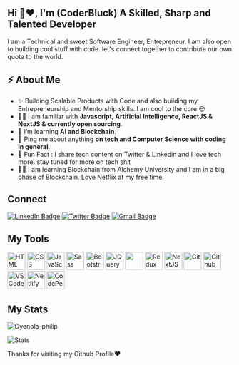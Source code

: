 
<h2>Hi 👋❤️, I'm (CoderBluck) A Skilled, Sharp and Talented Developer</h2>
<p>I am a Technical and sweet Software Engineer, Entrepreneur. I am also open to building cool stuff with code. let's connect together to contribute our own quota to the world.</p>



<h2>⚡️ About Me</h2>

<ul>
  <li>✨ Building Scalable Products with Code and also building my Entrepreneurship and Mentorship skills. I am cool to the core 😎</li>
  <li>👨‍💻 I am familiar with <strong>Javascript, Artificial Intelligence, ReactJS & NextJS & currently open sourcing</strong>.</li>
  <li>🔭 I’m learning <strong>AI and Blockchain</strong>. </li>
  <li>💬 Ping me about anything <strong>on tech and Computer Science with coding in general</strong>.</li>
<li>🎉 Fun Fact : I share tech content on Twitter & Linkedin and I love tech more. stay tuned for more on tech shit</li>
  <li>👨‍💻 I am learning Blockchain from Alchemy University and I am in a big phase of Blockchain. Love Netflix at my free time.</li>
</ul>

<h2>Connect</h3>
<p><a href="https://www.linkedin.com/in/oyenolaphilip/"><img src="https://img.shields.io/badge/-Oyenola%20Philip%20-blue?style=plastic&amp;labelColor=blue&amp;logo=LinkedIn&amp;link=www.linkedin.com/in/adeoluwa-agbakosi-687023219" alt="LinkedIn Badge"></a> 
  <a href="https://twitter.com/oyenolaayomi/"><img src="https://img.shields.io/badge/-Oyenolaayomi-informational?style=plastic&amp;labelColor=informational&amp;logo=Twitter&amp;link=https://twitter.com/Dev_180Memes" alt="Twitter Badge"></a>
  <a href="mailto:oyenolaphilip89@gmail.com"><img src="https://img.shields.io/badge/-Oyenola%20Philip-fff?style=plastic&amp;labelColor=fff&amp;logo=Gmail&amp;link=mailto:adeoluwaagbakosi@gmail.com" alt="Gmail Badge"></a></p>


<h2> My Tools </h2>
<p align="left">
    <img src="https://cdn.jsdelivr.net/gh/devicons/devicon/icons/html5/html5-original.svg" alt="HTML" height="40" width="40" />
  <img src="https://cdn.jsdelivr.net/gh/devicons/devicon/icons/css3/css3-original.svg" alt="CSS" height="40" width="40"/>
  <img src="https://cdn.jsdelivr.net/gh/devicons/devicon/icons/javascript/javascript-original.svg" alt="JavaScript" height="40" width="40"/>
<!--    <img src="https://cdn.jsdelivr.net/gh/devicons/devicon/icons/typescript/typescript-original.svg" alt="TypeScript" height="40" width="40"/> -->
   <img src="https://cdn.jsdelivr.net/gh/devicons/devicon/icons/sass/sass-original.svg" alt="Sass" height="40" width="40"/>
  <img src="https://cdn.jsdelivr.net/gh/devicons/devicon/icons/bootstrap/bootstrap-original.svg" alt="Bootstrap" height="40" width="40"/>
   <img src="https://cdn.jsdelivr.net/gh/devicons/devicon/icons/jquery/jquery-original.svg" alt="JQuery" height="40" width="40"/>
  <img src="https://cdn.jsdelivr.net/gh/devicons/devicon/icons/react/react-original.svg" ait="React" height="40" width="40" />
   <img src="https://cdn.jsdelivr.net/gh/devicons/devicon/icons/redux/redux-original.svg" alt="Redux" height="40" width="40"/>
    <img src="https://cdn.jsdelivr.net/gh/devicons/devicon/icons/nextjs/nextjs-original.svg" alt="NextJS" height="40" width="40"/>
  <img src="https://cdn.jsdelivr.net/gh/devicons/devicon/icons/git/git-original.svg" alt="Git" height="40" width="40"/>
  <img src="https://cdn.jsdelivr.net/gh/devicons/devicon/icons/github/github-original.svg" alt="Github" height="40" width="40"/>
  <img src="https://cdn.jsdelivr.net/gh/devicons/devicon/icons/vscode/vscode-original.svg" alt="VSCode" height="40" width="40"/>
  <img src="https://cdn.jsdelivr.net/gh/devicons/devicon/icons/heroku/heroku-original.svg" alt="Netlify" height="40" width="40"/>
            <img src="https://cdn.jsdelivr.net/gh/devicons/devicon/icons/codepen/codepen-plain.svg"  alt="CodePen" height="40" width="40"/>
        
</p>


<!-- <p><img align="left" src="https://github-readme-stats.vercel.app/api/top-langs?username=oyenolaphilipinc&show_icons=true&locale=en&layout=compact" alt="Oyenola-philip" /></p> -->
<h2> My Stats </h2>
<p><img align="center" src="https://github-readme-streak-stats.herokuapp.com/?user=oyenolaphilipinc&" alt="Oyenola-philip" /></p>

<img src="https://github-readme-stats.vercel.app/api?username=oyenolaphilipinc&show_icons=true&hide_border=true" alt="Stats" />

<p> Thanks for visiting my Github Profile❤️ </p>

